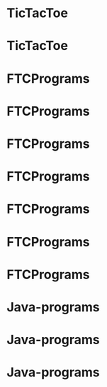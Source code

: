 # TicTacToe
# TicTacToe
# FTCPrograms
# FTCPrograms
# FTCPrograms
# FTCPrograms
# FTCPrograms
# FTCPrograms
# FTCPrograms
# Java-programs
# Java-programs
# Java-programs
